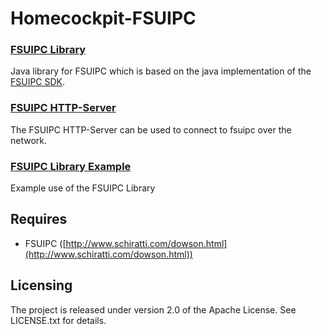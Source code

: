 # Homecockpit-FSUIPC

### [FSUIPC Library](./fsuipc)

Java library for FSUIPC which is based on the java implementation of the [FSUIPC SDK](http://www.schiratti.com/dowson.html).

### [FSUIPC HTTP-Server](./fsuipc2http)

The FSUIPC HTTP-Server can be used to connect to fsuipc over the network.

### [FSUIPC Library Example](./example)

Example use of the FSUIPC Library

## Requires

* FSUIPC ([http://www.schiratti.com/dowson.html](http://www.schiratti.com/dowson.html))

## Licensing

The project is released under version 2.0 of the Apache License. See LICENSE.txt for details.

